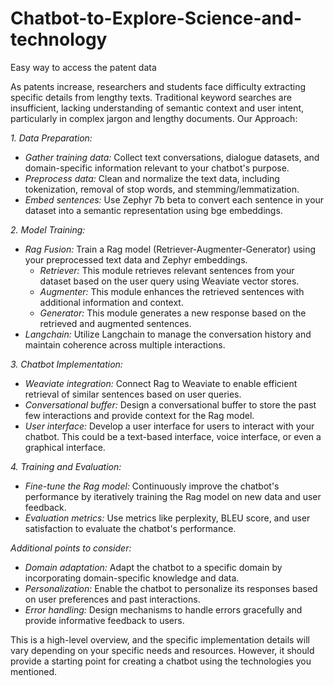 # Chatbot-to-Explore-Science-and-technology
Easy way to access the patent data 

As patents increase, researchers and students face difficulty extracting specific details from lengthy texts. Traditional keyword searches are insufficient, lacking understanding of semantic context and user intent, particularly in complex jargon and lengthy documents.
Our Approach:


*1. Data Preparation:*

* *Gather training data:* Collect text conversations, dialogue datasets, and domain-specific information relevant to your chatbot's purpose.
* *Preprocess data:* Clean and normalize the text data, including tokenization, removal of stop words, and stemming/lemmatization.
* *Embed sentences:* Use Zephyr 7b beta to convert each sentence in your dataset into a semantic representation using bge embeddings.

*2. Model Training:*

* *Rag Fusion:* Train a Rag model (Retriever-Augmenter-Generator) using your preprocessed text data and Zephyr embeddings.
    * *Retriever:* This module retrieves relevant sentences from your dataset based on the user query using Weaviate vector stores.
    * *Augmenter:* This module enhances the retrieved sentences with additional information and context.
    * *Generator:* This module generates a new response based on the retrieved and augmented sentences.
* *Langchain:* Utilize Langchain to manage the conversation history and maintain coherence across multiple interactions.

*3. Chatbot Implementation:*

* *Weaviate integration:* Connect Rag to Weaviate to enable efficient retrieval of similar sentences based on user queries.
* *Conversational buffer:* Design a conversational buffer to store the past few interactions and provide context for the Rag model.
* *User interface:* Develop a user interface for users to interact with your chatbot. This could be a text-based interface, voice interface, or even a graphical interface.

*4. Training and Evaluation:*

* *Fine-tune the Rag model:* Continuously improve the chatbot's performance by iteratively training the Rag model on new data and user feedback.
* *Evaluation metrics:* Use metrics like perplexity, BLEU score, and user satisfaction to evaluate the chatbot's performance.

*Additional points to consider:*

* *Domain adaptation:* Adapt the chatbot to a specific domain by incorporating domain-specific knowledge and data.
* *Personalization:* Enable the chatbot to personalize its responses based on user preferences and past interactions.
* *Error handling:* Design mechanisms to handle errors gracefully and provide informative feedback to users.

This is a high-level overview, and the specific implementation details will vary depending on your specific needs and resources. However, it should provide a starting point for creating a chatbot using the technologies you mentioned.

